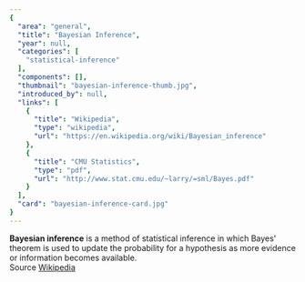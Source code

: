```yaml
---
{
  "area": "general",
  "title": "Bayesian Inference",
  "year": null,
  "categories": [
    "statistical-inference"
  ],
  "components": [],
  "thumbnail": "bayesian-inference-thumb.jpg",
  "introduced_by": null,
  "links": [
    {
      "title": "Wikipedia",
      "type": "wikipedia",
      "url": "https://en.wikipedia.org/wiki/Bayesian_inference"
    },
    {
      "title": "CMU Statistics",
      "type": "pdf",
      "url": "http://www.stat.cmu.edu/~larry/=sml/Bayes.pdf"
    }
  ],
  "card": "bayesian-inference-card.jpg"
}
---
```

**Bayesian inference** is a method of statistical inference in which Bayes' theorem is used to update the probability for a hypothesis as more evidence or information becomes available.  
Source [Wikipedia](https://en.wikipedia.org/wiki/Bayesian_inference)  
